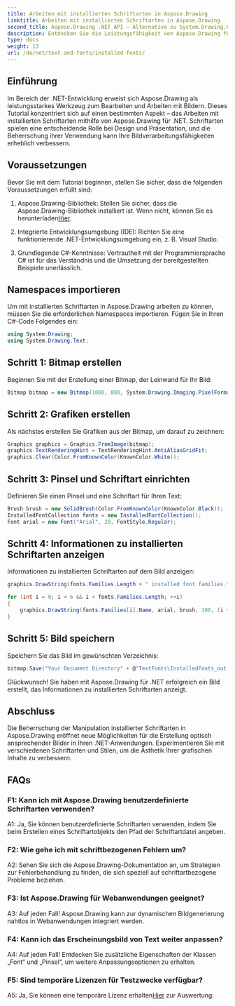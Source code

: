 ```yaml
---
title: Arbeiten mit installierten Schriftarten in Aspose.Drawing
linktitle: Arbeiten mit installierten Schriftarten in Aspose.Drawing
second_title: Aspose.Drawing .NET API – Alternative zu System.Drawing.Common
description: Entdecken Sie die Leistungsfähigkeit von Aspose.Drawing für .NET bei der Bearbeitung installierter Schriftarten. Verbessern Sie Ihre Bildverarbeitungsfähigkeiten mit diesem umfassenden Tutorial.
type: docs
weight: 13
url: /de/net/text-and-fonts/installed-fonts/
---
```

## Einführung

Im Bereich der .NET-Entwicklung erweist sich Aspose.Drawing als leistungsstarkes Werkzeug zum Bearbeiten und Arbeiten mit Bildern. Dieses Tutorial konzentriert sich auf einen bestimmten Aspekt – das Arbeiten mit installierten Schriftarten mithilfe von Aspose.Drawing für .NET. Schriftarten spielen eine entscheidende Rolle bei Design und Präsentation, und die Beherrschung ihrer Verwendung kann Ihre Bildverarbeitungsfähigkeiten erheblich verbessern.

## Voraussetzungen

Bevor Sie mit dem Tutorial beginnen, stellen Sie sicher, dass die folgenden Voraussetzungen erfüllt sind:

1.  Aspose.Drawing-Bibliothek: Stellen Sie sicher, dass die Aspose.Drawing-Bibliothek installiert ist. Wenn nicht, können Sie es herunterladen[Hier](https://releases.aspose.com/drawing/net/).

2. Integrierte Entwicklungsumgebung (IDE): Richten Sie eine funktionierende .NET-Entwicklungsumgebung ein, z. B. Visual Studio.

3. Grundlegende C#-Kenntnisse: Vertrautheit mit der Programmiersprache C# ist für das Verständnis und die Umsetzung der bereitgestellten Beispiele unerlässlich.

## Namespaces importieren

Um mit installierten Schriftarten in Aspose.Drawing arbeiten zu können, müssen Sie die erforderlichen Namespaces importieren. Fügen Sie in Ihren C#-Code Folgendes ein:

```csharp
using System.Drawing;
using System.Drawing.Text;
```

## Schritt 1: Bitmap erstellen

Beginnen Sie mit der Erstellung einer Bitmap, der Leinwand für Ihr Bild:

```csharp
Bitmap bitmap = new Bitmap(1000, 800, System.Drawing.Imaging.PixelFormat.Format32bppPArgb);
```

## Schritt 2: Grafiken erstellen

Als nächstes erstellen Sie Grafiken aus der Bitmap, um darauf zu zeichnen:

```csharp
Graphics graphics = Graphics.FromImage(bitmap);
graphics.TextRenderingHint = TextRenderingHint.AntiAliasGridFit;
graphics.Clear(Color.FromKnownColor(KnownColor.White));
```

## Schritt 3: Pinsel und Schriftart einrichten

Definieren Sie einen Pinsel und eine Schriftart für Ihren Text:

```csharp
Brush brush = new SolidBrush(Color.FromKnownColor(KnownColor.Black));
InstalledFontCollection fonts = new InstalledFontCollection();
Font arial = new Font("Arial", 20, FontStyle.Regular);
```

## Schritt 4: Informationen zu installierten Schriftarten anzeigen

Informationen zu installierten Schriftarten auf dem Bild anzeigen:

```csharp
graphics.DrawString(fonts.Families.Length + " installed font families.", arial, brush, 100, 100);

for (int i = 0; i < 6 && i < fonts.Families.Length; ++i)
{
    graphics.DrawString(fonts.Families[i].Name, arial, brush, 100, (i + 2) * 100);
}
```

## Schritt 5: Bild speichern

Speichern Sie das Bild im gewünschten Verzeichnis:

```csharp
bitmap.Save("Your Document Directory" + @"TextFonts\InstalledFonts_out.png");
```

Glückwunsch! Sie haben mit Aspose.Drawing für .NET erfolgreich ein Bild erstellt, das Informationen zu installierten Schriftarten anzeigt.

## Abschluss

Die Beherrschung der Manipulation installierter Schriftarten in Aspose.Drawing eröffnet neue Möglichkeiten für die Erstellung optisch ansprechender Bilder in Ihren .NET-Anwendungen. Experimentieren Sie mit verschiedenen Schriftarten und Stilen, um die Ästhetik Ihrer grafischen Inhalte zu verbessern.

## FAQs

### F1: Kann ich mit Aspose.Drawing benutzerdefinierte Schriftarten verwenden?

A1: Ja, Sie können benutzerdefinierte Schriftarten verwenden, indem Sie beim Erstellen eines Schriftartobjekts den Pfad der Schriftartdatei angeben.

### F2: Wie gehe ich mit schriftbezogenen Fehlern um?

A2: Sehen Sie sich die Aspose.Drawing-Dokumentation an, um Strategien zur Fehlerbehandlung zu finden, die sich speziell auf schriftartbezogene Probleme beziehen.

### F3: Ist Aspose.Drawing für Webanwendungen geeignet?

A3: Auf jeden Fall! Aspose.Drawing kann zur dynamischen Bildgenerierung nahtlos in Webanwendungen integriert werden.

### F4: Kann ich das Erscheinungsbild von Text weiter anpassen?

A4: Auf jeden Fall! Entdecken Sie zusätzliche Eigenschaften der Klassen „Font“ und „Pinsel“, um weitere Anpassungsoptionen zu erhalten.

### F5: Sind temporäre Lizenzen für Testzwecke verfügbar?

 A5: Ja, Sie können eine temporäre Lizenz erhalten[Hier](https://purchase.aspose.com/temporary-license/) zur Auswertung.
